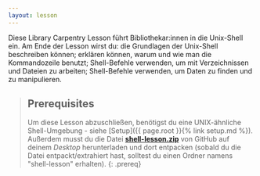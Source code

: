 ```yaml
---
layout: lesson
---
```

Diese Library Carpentry Lesson führt Bibliothekar:innen in die Unix-Shell ein.
Am Ende der Lesson wirst du: 
die Grundlagen der Unix-Shell beschreiben können;
erklären können, warum und wie man die Kommandozeile benutzt;
Shell-Befehle verwenden, um mit Verzeichnissen und Dateien zu arbeiten;
Shell-Befehle verwenden, um Daten zu finden und zu manipulieren.

> ## Prerequisites
>
> Um diese Lesson abzuschließen, benötigst du eine UNIX-ähnliche Shell-Umgebung - siehe [Setup]({{ page.root }}{% link setup.md %}). Außerdem musst du die Datei **[shell-lesson.zip](https://raw.githubusercontent.com/librarycarpentry/lc-shell/gh-pages/data/shell-lesson.zip)** von GitHub auf deinem *Desktop* herunterladen und dort entpacken (sobald du die Datei entpackt/extrahiert hast, solltest du einen Ordner namens "shell-lesson" erhalten).
{: .prereq}
